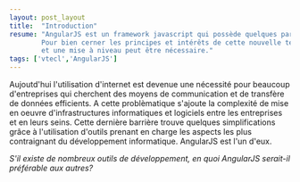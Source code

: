 ```yaml
---
layout: post_layout
title:  "Introduction"
resume: "AngularJS est un framework javascript qui possède quelques particularités le faisant sortir du lot. 
		Pour bien cerner les principes et intérêts de cette nouvelle technologie une mise en contexte s'impose 
		et une mise à niveau peut être nécessaire."
tags: ['vtecl','AngularJS']
---
```

Aujoutd'hui l'utilisation d'internet est devenue une nécessité pour beaucoup d'entreprises qui cherchent des moyens de communication et de transfère de données
efficients. A cette problèmatique s'ajoute la complexité de mise en oeuvre d'infrastructures informatiques et logiciels entre les entreprises et en leurs seins.
Cette dernière barrière trouve quelques simplifications grâce à l'utilisation d'outils prenant en charge les aspects les plus contraignant du développement 
informatique. AngularJS est l'un d'eux.

<em>S'il existe de nombreux outils de développement, en quoi AngularJS serait-il préférable aux autres?</em>